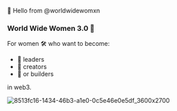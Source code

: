 👋 Hello from @worldwidewomxn

### World Wide Women 3.0 🌈

For women 🛠 who want to become:
- 🌱 leaders
- 👀 creators 
- 💞️ or builders 

in web3.

![8513fc16-1434-46b3-a1e0-0c5e46e0e5df_3600x2700](https://user-images.githubusercontent.com/113111136/189123116-a8159fe2-2ae7-4dd0-8fb1-04b99817d3a2.jpg)
